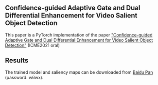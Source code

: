 ## Confidence-guided Adaptive Gate and Dual Differential Enhancement for Video Salient Object Detection
This paper is a PyTorch implementation of the paper ["Confidence-guided Adaptive Gate and Dual Differential Enhancement for Video Salient Object Detection"](https://arxiv.org/abs/2105.06714) (ICME2021 oral)

## Results
The trained model and saliency maps can be downloaded from [Baidu Pan](https://pan.baidu.com/s/14qzFSy2l3eriMXrYtaw_qg) (password: w6wx).
